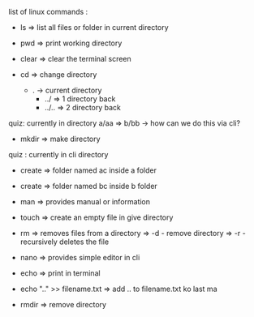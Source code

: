 list of linux commands :

- ls => list all files or folder in current directory

- pwd => print working directory

- clear => clear the terminal screen

- cd => change directory
  - . -> current directory
    - ../ => 1 directory back
    - ../.. => 2 directory back

quiz:
currently in directory a/aa => b/bb
-> how can we do this via cli?

- mkdir => make directory

quiz : currently in cli directory

- create => folder named ac inside a folder
- create => folder named bc inside b folder

- man => provides manual or information

- touch => create an empty file in give directory

- rm => removes files from a directory
  => -d - remove directory
  => -r - recursively deletes the file

- nano => provides simple editor in cli

- echo => print in terminal

- echo ".." >> filename.txt
  => add .. to filename.txt ko last ma

- rmdir => remove directory
